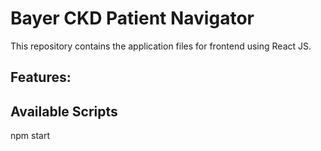 # Bayer CKD Patient Navigator

This repository contains the application files for frontend using React JS.

## Features:

## Available Scripts

npm start